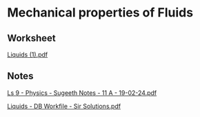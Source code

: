 # Mechanical properties of Fluids

## Worksheet

[Liquids (1).pdf](https://res.craft.do/user/full/34ae8ebc-d508-7305-20e2-17e06364862c/doc/3491F8B8-527B-4029-A8C5-FBF1AF7CCE2D/279440CE-5E18-4CA7-A952-AEEBA3645B58\_2/TZKmgiMhIlcISJom6azrIsrrLIEcoyywTZyq7ty5mN8z/Liquids%201.pdf)

## Notes

[Ls 9 - Physics - Sugeeth Notes - 11 A - 19-02-24.pdf](https://drive.google.com/file/d/1N2fBUwZOhD2WA3W1qB\_ECpDDsS3w-s5i/view?usp=drivesdk)

[Liquids - DB Workfile - Sir Solutions.pdf](https://drive.google.com/file/d/1ICKO7OzmZ-X0SH7uvBA22m8rsUDcmhoG/view?usp=drive\_link)

